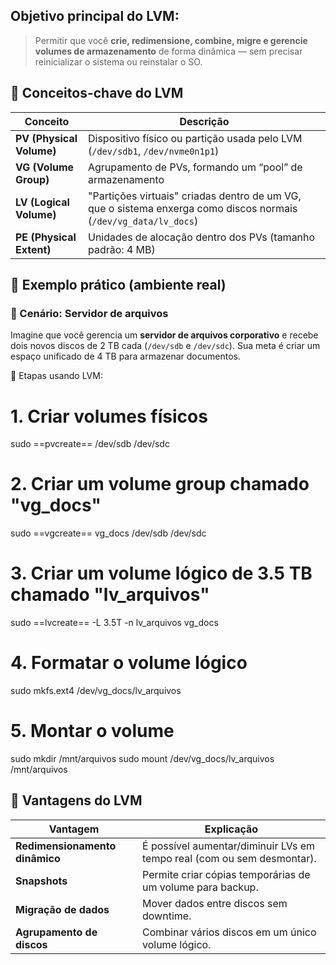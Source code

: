 ## Objetivo principal do LVM:

> Permitir que você **crie, redimensione, combine, migre e gerencie volumes de armazenamento** de forma dinâmica — sem precisar reinicializar o sistema ou reinstalar o SO.

## 🧠 Conceitos-chave do LVM

| Conceito                 | Descrição                                                                                                            |
| ------------------------ | -------------------------------------------------------------------------------------------------------------------- |
| **PV (Physical Volume)** | Dispositivo físico ou partição usada pelo LVM (`/dev/sdb1`, `/dev/nvme0n1p1`)                                        |
| **VG (Volume Group)**    | Agrupamento de PVs, formando um “pool” de armazenamento                                                              |
| **LV (Logical Volume)**  | "Partições virtuais" criadas dentro de um VG, que o sistema enxerga como discos normais (`/dev/vg_data/lv_docs`)<br> |
| **PE (Physical Extent)** | Unidades de alocação dentro dos PVs (tamanho padrão: 4 MB)                                                           |
## 📁 Exemplo prático (ambiente real)

### 🎯 Cenário: Servidor de arquivos

Imagine que você gerencia um **servidor de arquivos corporativo** e recebe dois novos discos de 2 TB cada (`/dev/sdb` e `/dev/sdc`). Sua meta é criar um espaço unificado de 4 TB para armazenar documentos.

🔧 Etapas usando LVM:

# 1. Criar volumes físicos
sudo ==pvcreate== /dev/sdb /dev/sdc

# 2. Criar um volume group chamado "vg_docs"
sudo ==vgcreate== vg_docs /dev/sdb /dev/sdc

# 3. Criar um volume lógico de 3.5 TB chamado "lv_arquivos"
sudo ==lvcreate== -L 3.5T -n lv_arquivos vg_docs

# 4. Formatar o volume lógico
sudo mkfs.ext4 /dev/vg_docs/lv_arquivos

# 5. Montar o volume
sudo mkdir /mnt/arquivos
sudo mount /dev/vg_docs/lv_arquivos /mnt/arquivos


## 🔄 Vantagens do LVM

| Vantagem                       | Explicação                                                             |
| ------------------------------ | ---------------------------------------------------------------------- |
| **Redimensionamento dinâmico** | É possível aumentar/diminuir LVs em tempo real (com ou sem desmontar). |
| **Snapshots**                  | Permite criar cópias temporárias de um volume para backup.             |
| **Migração de dados**          | Mover dados entre discos sem downtime.                                 |
| **Agrupamento de discos**      | Combinar vários discos em um único volume lógico.                      |
